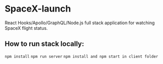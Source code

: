 # SpaceX-launch

React Hooks/Apollo/GraphQL/Node.js full stack application for watching SpaceX flight status.

## How to run stack locally:

`npm install` 
`npm run server`
`npm install and npm start in client folder`
